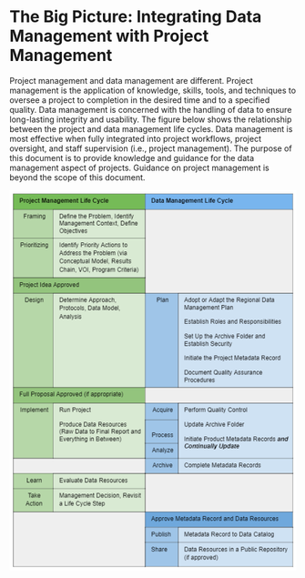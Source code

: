 # The Big Picture: Integrating Data Management with Project Management

Project management and data management are different. Project management is the application of knowledge, skills, tools, and techniques to oversee a project to completion in the desired time and to a specified quality. Data management is concerned with the handling of data to ensure long-lasting integrity and usability. The figure below shows the relationship between the project and data management life cycles. Data management is most effective when fully integrated into project workflows, project oversight, and staff supervision \(i.e., project management\). The purpose of this document is to provide knowledge and guidance for the data management aspect of projects. Guidance on project management is beyond the scope of this document.

![Integrating Data Management with Project Management.  ](../.gitbook/assets/figure1.PNG)

